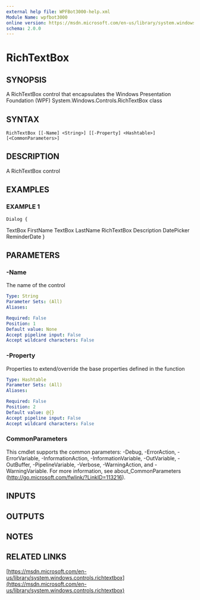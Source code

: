 ```yaml
---
external help file: WPFBot3000-help.xml
Module Name: wpfbot3000
online version: https://msdn.microsoft.com/en-us/library/system.windows.controls.richtextbox
schema: 2.0.0
---
```


# RichTextBox

## SYNOPSIS
A RichTextBox control that encapsulates the Windows Presentation Foundation (WPF) System.Windows.Controls.RichTextBox class

## SYNTAX

```
RichTextBox [[-Name] <String>] [[-Property] <Hashtable>] [<CommonParameters>]
```

## DESCRIPTION
A RichTextBox control

## EXAMPLES

### EXAMPLE 1
```
Dialog {
```

TextBox FirstName
    TextBox LastName
    RichTextBox Description
    DatePicker ReminderDate
}

## PARAMETERS

### -Name
The name of the control

```yaml
Type: String
Parameter Sets: (All)
Aliases:

Required: False
Position: 1
Default value: None
Accept pipeline input: False
Accept wildcard characters: False
```

### -Property
Properties to extend/override the base properties defined in the function

```yaml
Type: Hashtable
Parameter Sets: (All)
Aliases:

Required: False
Position: 2
Default value: @{}
Accept pipeline input: False
Accept wildcard characters: False
```

### CommonParameters
This cmdlet supports the common parameters: -Debug, -ErrorAction, -ErrorVariable, -InformationAction, -InformationVariable, -OutVariable, -OutBuffer, -PipelineVariable, -Verbose, -WarningAction, and -WarningVariable.
For more information, see about_CommonParameters (http://go.microsoft.com/fwlink/?LinkID=113216).

## INPUTS

## OUTPUTS

## NOTES

## RELATED LINKS

[https://msdn.microsoft.com/en-us/library/system.windows.controls.richtextbox](https://msdn.microsoft.com/en-us/library/system.windows.controls.richtextbox)

